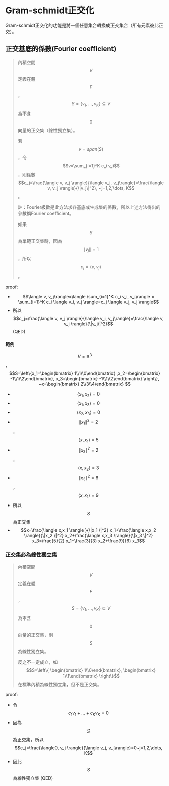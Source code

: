 # Gram-schmidt正交化

Gram-schmidt正交化的功能是將一個任意集合轉換成正交集合（所有元素彼此正交）。

## 正交基底的係數\(Fourier coefficient\)

> 內積空間$$V$$定義在體$$F$$，$$S=\{v_1, \dots, v_K\} \subseteq V$$為不含$$0$$向量的正交集（線性獨立集）。
>
> 若$$v=span(S)$$，令$$v=\sum_{i=1}^K c_i v_i$$，則係數$$c_j=\frac{\langle v, v_j \rangle}{\langle v_j, v_j\rangle}=\frac{\langle v, v_j \rangle}{\|v_j\|^2}, ~j=1,2,\dots, K$$。
>
> 註：Fourier級數是此方法求各基底或生成集的係數，所以上述方法得出的參數稱Fourier coefficient。
>
> 如果$$S$$為單範正交集時，因為$$\|v_j\|=1$$，所以$$c_j=\langle v, v_j \rangle$$。

proof:

* $$\langle v, v_j\rangle=\langle \sum_{i=1}^K c_i v_i, v_j\rangle = \sum_{i=1}^K c_i \langle v_i, v_j \rangle=c_j \langle v_j, v_j  \rangle$$
* 所以$$c_j=\frac{\langle v, v_j \rangle}{\langle v_j, v_j\rangle}=\frac{\langle v, v_j \rangle}{\|v_j\|^2}$$ \(QED\)

#### 範例

$$V=\mathbb{R}^3$$，$$S=\left\{x_1=\begin{bmatrix} 1\\1\\0\end{bmatrix} ,x_2=\begin{bmatrix} -1\\1\\2\end{bmatrix},  x_3=\begin{bmatrix} -1\\1\\2\end{bmatrix}  \right\}, ~x=\begin{bmatrix} 2\\3\\4\end{bmatrix} $$

* $$\langle x_1, x_2\rangle=0$$
* $$\langle x_1, x_3\rangle=0$$
* $$\langle x_2, x_3\rangle=0$$
* $$\|x_1\|^2=2$$，$$\langle x, x_1\rangle=5$$
* $$\|x_2\|^2=2$$，$$\langle x, x_2\rangle=3$$
* $$\|x_3\|^2=6$$，$$\langle x, x_1\rangle=9$$
* 所以$$S$$為正交集
* $$x=\frac{\langle x,x_1 \rangle }{\|x_1 \|^2}  x_1+\frac{\langle x,x_2 \rangle}{\|x_2 \|^2}  x_2+\frac{\langle x,x_3 \rangle}{\|x_3 \|^2}  x_3=\frac{5}{2} x_1+\frac{3}{3} x_2+\frac{9}{6} x_3$$

### 正交集必為線性獨立集

> 內積空間$$V$$定義在體$$F$$，$$S=\{v_1, \dots, v_K\} \subseteq V$$為不含$$0$$向量的正交集，則$$S$$為線性獨立集。
>
> 反之不一定成立，如$$S=\left\{ \begin{bmatrix} 1\\0\end{bmatrix}, \begin{bmatrix} 1\\1\end{bmatrix} \right\}$$在標準內積為線性獨立集，但不是正交集。

proof:

* 令$$c_1v_1 + \dots + c_K v_K=0$$
* 因為$$S$$為正交集，所以$$c_j=\frac{\langle0, v_j \rangle}{\langle v_j, v_j\rangle}=0~j=1,2,\dots, K$$
* 因此$$S$$為線性獨立集 \(QED\)




